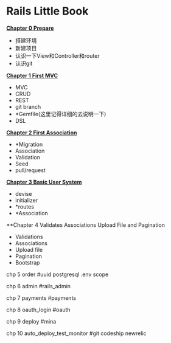 Rails Little Book
=================


**[Chapter 0 Prepare](https://github.com/jerry-tao/rails_little_book/blob/master/chp_0/0_prepare.md)**

- 搭建环境
- 新建项目
- 认识一下View和Controller和router
- 认识git

**[Chapter 1 First MVC](https://github.com/jerry-tao/rails_little_book/blob/master/chp_1/1_first_mvc.md)**

- MVC
- CRUD
- REST
- git branch
- *Gemfile(这里记得详细的去说明一下)
- DSL

**[Chapter 2 First Association](https://github.com/jerry-tao/rails_little_book/blob/master/chp_2/2_associate_model_and_views.md)**

- *Migration
- Association
- Validation
- Seed
- pull/request

**[Chapter 3 Basic User System](https://github.com/jerry-tao/rails_little_book/blob/master/chp_3/3_basic_user_system.md)**

- devise
- initializer
- *routes
- *Association

**Chapter 4 Validates Associations Upload File and Pagination

- Validations
- Associations
- Upload file
- Pagination
- Bootstrap

chp 5 order #uuid postgresql .env scope

chp 6 admin #rails_admin

chp 7 payments #payments

chp 8 oauth_login #oauth

chp 9 deploy #mina

chp 10 auto_deploy_test_monitor #git codeship newrelic
